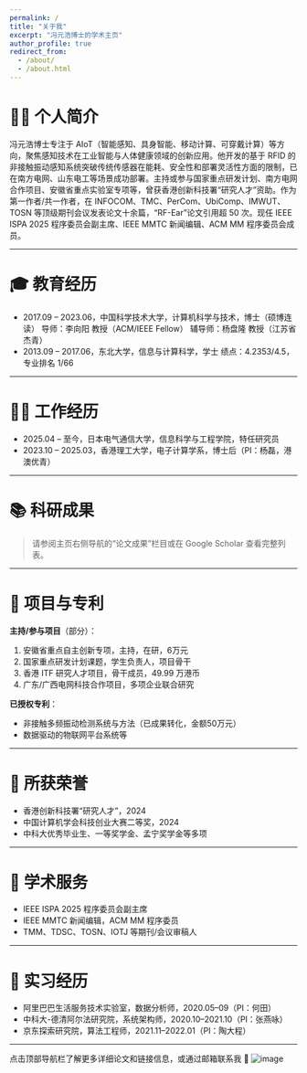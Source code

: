 ```yaml
---
permalink: /
title: "关于我"
excerpt: "冯元浩博士的学术主页"
author_profile: true
redirect_from:
  - /about/
  - /about.html
---
```




<span class='anchor' id='about-me'></span>

# 👨‍💻 个人简介

冯元浩博士专注于 AIoT（智能感知、具身智能、移动计算、可穿戴计算）等方向，聚焦感知技术在工业智能与人体健康领域的创新应用。他开发的基于 RFID 的非接触振动感知系统突破传统传感器在能耗、安全性和部署灵活性方面的限制，已在南方电网、山东电工等场景成功部署。主持或参与国家重点研发计划、南方电网合作项目、安徽省重点实验室专项等，曾获香港创新科技署“研究人才”资助。作为第一作者/共一作者，在 INFOCOM、TMC、PerCom、UbiComp、IMWUT、TOSN 等顶级期刊会议发表论文十余篇，“RF-Ear”论文引用超 50 次。现任 IEEE ISPA 2025 程序委员会副主席、IEEE MMTC 新闻编辑、ACM MM 程序委员会成员。

---

# 🎓 教育经历

* 2017.09 – 2023.06，中国科学技术大学，计算机科学与技术，博士（硕博连读）
  导师：李向阳 教授（ACM/IEEE Fellow）
  辅导师：杨盘隆 教授（江苏省杰青）
* 2013.09 – 2017.06，东北大学，信息与计算科学，学士
  绩点：4.2353/4.5，专业排名 1/66

---

# 🧑‍🏫 工作经历

* 2025.04 – 至今，日本电气通信大学，信息科学与工程学院，特任研究员
* 2023.10 – 2025.03，香港理工大学，电子计算学系，博士后（PI：杨磊，港澳优青）

---

# 📚 科研成果

> 请参阅主页右侧导航的“论文成果”栏目或在 Google Scholar 查看完整列表。

---

# 🧪 项目与专利

**主持/参与项目**（部分）：

1. 安徽省重点自主创新专项，主持，在研，6万元
2. 国家重点研发计划课题，学生负责人，项目骨干
3. 香港 ITF 研究人才项目，骨干成员，49.99 万港币
4. 广东/广西电网科技合作项目，多项企业联合研究

**已授权专利**：

* 非接触多频振动检测系统与方法（已成果转化，金额50万元）
* 数据驱动的物联网平台系统等

---

# 🏅 所获荣誉

* 香港创新科技署“研究人才”，2024
* 中国计算机学会科技创业大赛二等奖，2024
* 中科大优秀毕业生、一等奖学金、孟宁奖学金等多项

---

# 🧩 学术服务

* IEEE ISPA 2025 程序委员会副主席
* IEEE MMTC 新闻编辑，ACM MM 程序委员
* TMM、TDSC、TOSN、IOTJ 等期刊/会议审稿人

---

# 🧳 实习经历

* 阿里巴巴生活服务技术实验室，数据分析师，2020.05–09（PI：何田）
* 中科大-德清阿尔法研究院，系统架构师，2020.10–2021.10（PI：张燕咏）
* 京东探索研究院，算法工程师，2021.11–2022.01（PI：陶大程）

---

点击顶部导航栏了解更多详细论文和链接信息，或通过邮箱联系我 🤝
![image](https://github.com/user-attachments/assets/e3876cef-b1b6-492d-ade7-945cabdc7e24)
